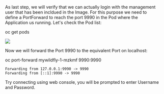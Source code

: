 As last step, we will verify that we can actually login with the management user that has been incldued in the Image. For this purpose we need to define a PortForward to reach the port 9990 in the Pod where the Application us running. Let's check the Pod list:

oc get pods


![](https://github.com/fenago/katacoda-scenarios/raw/master/learn-openshift-wildfly/running-any-docker-image-on-openshift/steps/7/1.JPG)

Now we will forward the Port 9990 to the equivalent Port on localhost:

oc port-forward mywildfly-1-mzkmf 9990:9990

```
Forwarding from 127.0.0.1:9990 -> 9990
Forwarding from [::1]:9990 -> 9990
```

Try connecting using web console, you will be prompted to enter Username and Password.